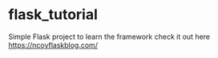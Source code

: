 # flask_tutorial
Simple Flask project to learn the framework
check it out here https://ncoyflaskblog.com/

